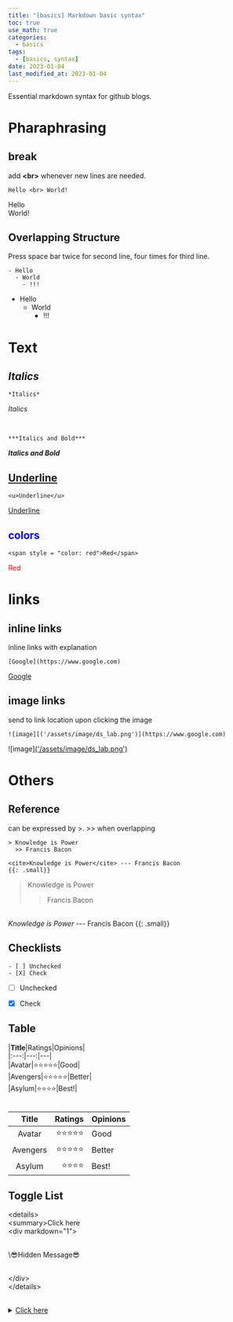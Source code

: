 ```yaml
---
title: "[basics] Markdown basic syntax"
toc: true
use_math: true
categories:
  - basics
tags:
  - [basics, syntax]
date: 2023-01-04
last_modified_at: 2023-01-04
---
```


Essential markdown syntax for github blogs.


# Pharaphrasing

## break
add **\<br>** whenever new lines are needed.

```
Hello <br> World!
```
Hello <br> World!

## Overlapping Structure
Press space bar twice for second line, four times for third line.

```
- Hello
  - World
    - !!!
```

- Hello
  - World
    - !!!

# Text

## *Italics*

```
*Italics*
```
*Italics*

<br>

```
***Italics and Bold***
```

***Italics and Bold***

## <u>Underline</u>

```
<u>Underline</u>
```
<u>Underline</u>

## <span style = "color: blue">colors</span>

```
<span style = "color: red">Red</span>
```

<span style = "color: red">Red</span>

# links
## inline links
inline links with explanation

```
[Google](https://www.google.com)
```

[Google](https://www.google.com)

## image links
send to link location upon clicking the image

```
![image][('/assets/image/ds_lab.png')](https://www.google.com)
```

![image][('/assets/image/ds_lab.png')](https://www.google.com)


# Others

## Reference
can be expressed by \>. \>> when overlapping

```
> Knowledge is Power
  >> Francis Bacon
  
<cite>Knowledge is Power</cite> --- Francis Bacon
{{: .small}}
```

> Knowledge is Power
  >> Francis Bacon
<br>
<cite>Knowledge is Power</cite> --- Francis Bacon
{{: .small}}

## Checklists

```
- [ ] Unchecked
- [X] Check
```

- [ ] Unchecked
- [X] Check


## Table

\|**Title**|Ratings|Opinions|<br>
\|:---:|---:|---|<br>
\|Avatar|⭐⭐⭐⭐⭐|Good|<br>
\|Avengers|⭐⭐⭐⭐⭐|Better|<br>
\|Asylum|⭐⭐⭐⭐|Best!|<br><br>

|**Title**|Ratings|Opinions|
|:---:|---:|---|
|Avatar|⭐⭐⭐⭐⭐|Good|
|Avengers|⭐⭐⭐⭐⭐|Better|
|Asylum|⭐⭐⭐⭐|Best!|

## Toggle List

\<details><br>
\<summary>Click here</summary><br>
\<div markdown="1"><br><br>

\😎Hidden Message😎<br><br>

\</div><br>
\</details><br><br>

<details>
<summary><u>Click here</u></summary>
<div markdown="1">       

😎Hidden Message😎

</div>
</details>

